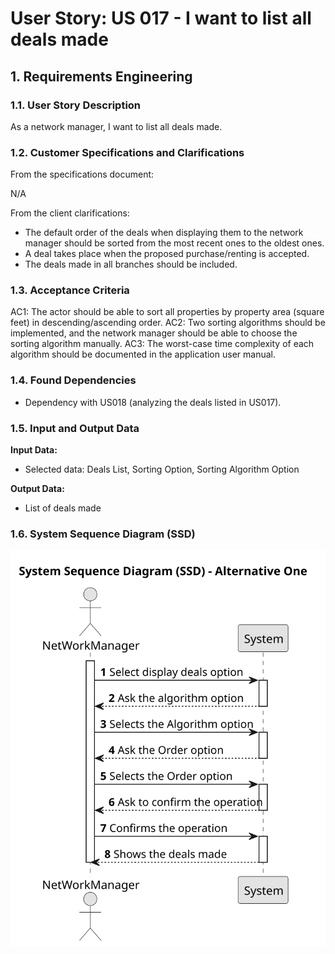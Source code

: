 # User Story: US 017 - I want to list all deals made

## 1. Requirements Engineering

### 1.1. User Story Description
As a network manager, I want to list all deals made.

### 1.2. Customer Specifications and Clarifications
From the specifications document:

N/A

From the client clarifications:
- The default order of the deals when displaying them to the network manager should be sorted from the most recent ones to the oldest ones.
- A deal takes place when the proposed purchase/renting is accepted.
- The deals made in all branches should be included.

### 1.3. Acceptance Criteria
AC1: The actor should be able to sort all properties by property area (square feet) in descending/ascending order.
AC2: Two sorting algorithms should be implemented, and the network manager should be able to choose the sorting algorithm manually.
AC3: The worst-case time complexity of each algorithm should be documented in the application user manual.

### 1.4. Found Dependencies
- Dependency with US018 (analyzing the deals listed in US017).

### 1.5. Input and Output Data
**Input Data:**
- Selected data: Deals List, Sorting Option, Sorting Algorithm Option

**Output Data:**
- List of deals made

### 1.6. System Sequence Diagram (SSD)
![us017-system-sequence-diagram.svg](svg%2Fus017-system-sequence-diagram.svg)
